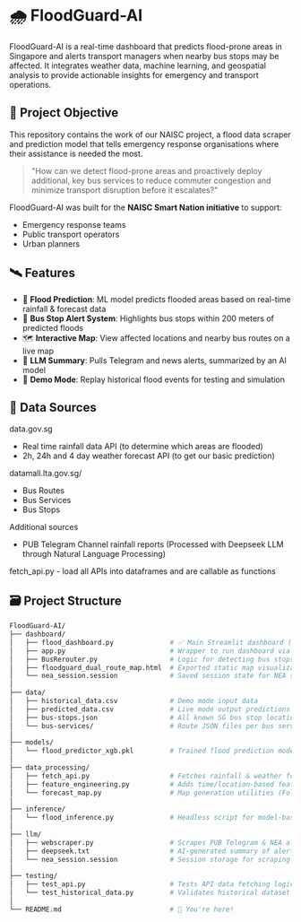 # 🌧️ FloodGuard-AI

FloodGuard-AI is a real-time dashboard that predicts flood-prone areas in Singapore and alerts transport managers when nearby bus stops may be affected. It integrates weather data, machine learning, and geospatial analysis to provide actionable insights for emergency and transport operations.

## 🧠 Project Objective

This repository contains the work of our NAISC project, a flood data scraper and prediction model that tells emergency response organisations where their assistance is needed the most.

> "How can we detect flood-prone areas and proactively deploy additional, key bus services to reduce commuter congestion and minimize transport disruption before it escalates?"

FloodGuard-AI was built for the **NAISC Smart Nation initiative** to support:

- Emergency response teams
- Public transport operators
- Urban planners

## 🛰️ Features

- 🔮 **Flood Prediction**: ML model predicts flooded areas based on real-time rainfall & forecast data
- 🚌 **Bus Stop Alert System**: Highlights bus stops within 200 meters of predicted floods
- 🗺️ **Interactive Map**: View affected locations and nearby bus routes on a live map
- 🤖 **LLM Summary**: Pulls Telegram and news alerts, summarized by an AI model
- 🧪 **Demo Mode**: Replay historical flood events for testing and simulation

## 🧩 Data Sources

data.gov.sg

- Real time rainfall data API (to determine which areas are flooded)
- 2h, 24h and 4 day weather forecast API (to get our basic prediction)

datamall.lta.gov.sg/

- Bus Routes
- Bus Services
- Bus Stops

Additional sources

- PUB Telegram Channel rainfall reports (Processed with Deepseek LLM through Natural Language Processing)

fetch_api.py - load all APIs into dataframes and are callable as functions

## 🗃️ Project Structure

```bash
FloodGuard-AI/
├── dashboard/
│   ├── flood_dashboard.py              # ✅ Main Streamlit dashboard (entry point)
│   ├── app.py                          # Wrapper to run dashboard via Streamlit
│   ├── BusRerouter.py                  # Logic for detecting bus stops near floods
│   ├── floodguard_dual_route_map.html  # Exported static map visualization
│   └── nea_session.session             # Saved session state for NEA scraping
│
├── data/
│   ├── historical_data.csv             # Demo mode input data
│   ├── predicted_data.csv              # Live mode output predictions
│   ├── bus-stops.json                  # All known SG bus stop locations
│   └── bus-services/                   # Route JSON files per bus service
│
├── models/
│   └── flood_predictor_xgb.pkl         # Trained flood prediction model (XGBoost)
│
├── data_processing/
│   ├── fetch_api.py                    # Fetches rainfall & weather forecast APIs
│   ├── feature_engineering.py          # Adds time/location-based features for ML
│   └── forecast_map.py                 # Map generation utilities (Folium)
│
├── inference/
│   └── flood_inference.py              # Headless script for model-based flood prediction
│
├── llm/
│   ├── webscraper.py                   # Scrapes PUB Telegram & NEA alerts
│   ├── deepseek.txt                    # AI-generated summary of alerts
│   └── nea_session.session             # Session storage for scraping reuse
│
├── testing/
│   ├── test_api.py                     # Tests API data fetching logic
│   └── test_historical_data.py         # Validates historical dataset and labels
│
└── README.md                           # 📄 You're here!

